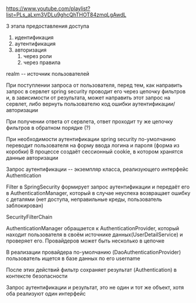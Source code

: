 https://www.youtube.com/playlist?list=PLs_aLxm3VDLu9ghcQhTHOT84zmqLgAwdL

3 этапа предоставления доступа
1. идентификация
2. аутентификация
3. авторизация
	1. через роли
	2. через правила


realm -- источник пользователей

При поступлении запроса от пользователя, перед тем, как направить запрос в сервлет spring security проводит его через цепочку фильтров и, в зависимости от результата, может направить этот запрос на сервлет, либо вернуть пользователю код ошибки аутентификации/авторизации

При получении ответа от сервлета, ответ проходит ту же цепочку фильтров в обратном порядке (?)

При необходимости аутентификации spring security по-умолчанию переводит пользователя на форму ввода логина и пароля (форма из коробки)
В процессе создаёт сессионный cookie, в котором хранятся данные авторизации 

Запрос аутентификации -- экземпляр класса, реализующего интерфейс Authentication 

Filter в SpringSecurity формирует запрос аутентификации и передаёт его в AuthenticationManager, который в случае неуспеха возвращает ошибку с деталями (нет доступа, неправильные креды, пользователь заблокирован)

SecurityFilterChain 

AuthenticationManager обращается к AuthenticationProvider, который находит пользователя в своём источнике данных(UserDetailService) и проверяет его. Провайдеров может быть несколько в цепочке

В реализации провайдера по-умолчанию (DaoAuthenticationProvider) пользователь ищется в базе данных по его username

После этих действий фильтр сохраняет результат (Authentication) в контексте безопасности 

Запрос аутентификации и результат, это не один и тот же объект, хотя оба реализуют один интерфейс